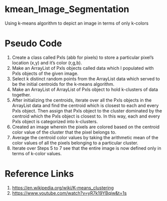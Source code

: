 # kmean_Image_Segmentation
Using k-means algorithm to depict an image in terms of only k-colors

# Pseudo Code

1.	Create a class called Pxls (abb for pixels) to store a particular pixel’s location (x,y) and it’s color (r,g,b).
2.	Make an ArrayList of Pxls objects called data which I populated with Pxls objects of the given image.
3.	Select k distinct random points from the ArrayList data which served to be the initial centroids for the k-means algorithm.
4.	Make an ArrayList of ArrayList of Pxls object to hold k-clusters of data together.
5.	After initializing the centroids, iterate over all the Pxls objects in the ArrayList data and find the centroid which is closest to each and every Pxls object. Then assign that Pxls object to the cluster dominated by the centroid which the Pxls object is closest to. In this way, each and every Pxls object is categorized into k-clusters.
6.	Created an image wherein the pixels are colored based on the centroid color value of the cluster that the pixel belongs to.
7.	Average the centroid color values by taking the arithmetic mean of the color values of all the pixels belonging to a particular cluster.
8.	Iterate over Steps 5 to 7 see that the entire image is now defined only in terms of k-color values.

# Reference Links
1. https://en.wikipedia.org/wiki/K-means_clustering
2. https://www.youtube.com/watch?v=yR7k19YBqiw&t=1s
